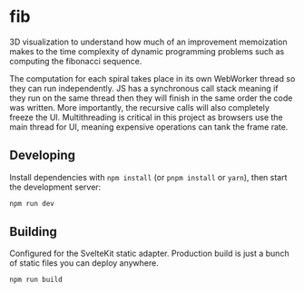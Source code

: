 # fib

3D visualization to understand how much of an improvement memoization makes to the time complexity of dynamic programming problems such as computing the fibonacci sequence.

The computation for each spiral takes place in its own WebWorker thread so they can run independently. JS has a synchronous call stack meaning if they run on the same thread then they will finish in the same order the code was written. More importantly, the recursive calls will also completely freeze the UI. Multithreading is critical in this project as browsers use the main thread for UI, meaning expensive operations can tank the frame rate.


## Developing

Install dependencies with `npm install` (or `pnpm install` or `yarn`), then start the development server:

```bash
npm run dev
```


## Building

Configured for the SvelteKit static adapter. Production build is just a bunch of static files you can deploy anywhere.

```bash
npm run build
```
